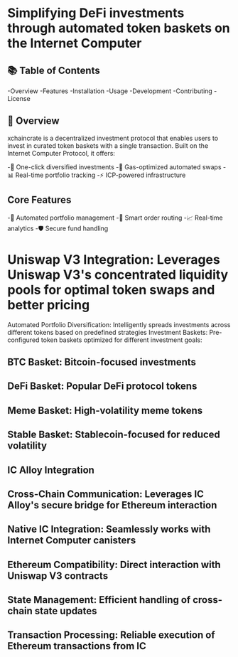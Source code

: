# Simplifying DeFi investments through automated token baskets on the Internet Computer


## 📚 Table of Contents

-Overview
-Features
-Installation
-Usage
-Development
-Contributing
-License



## 🌟 Overview
xchaincrate is a decentralized investment protocol that enables users to invest in curated token baskets with a single transaction. Built on the Internet Computer Protocol, it offers:

-🎯 One-click diversified investments
-💸 Gas-optimized automated swaps
-📊 Real-time portfolio tracking
-⚡ ICP-powered infrastructure

## Core Features

-💼 Automated portfolio management
-🔄 Smart order routing
-📈 Real-time analytics
-🛡️ Secure fund handling

# Uniswap V3 Integration: Leverages Uniswap V3's concentrated liquidity pools for optimal token swaps and better pricing
Automated Portfolio Diversification: Intelligently spreads investments across different tokens based on predefined strategies
Investment Baskets: Pre-configured token baskets optimized for different investment goals:

## BTC Basket: Bitcoin-focused investments
## DeFi Basket: Popular DeFi protocol tokens
## Meme Basket: High-volatility meme tokens
## Stable Basket: Stablecoin-focused for reduced volatility


## IC Alloy Integration

## Cross-Chain Communication: Leverages IC Alloy's secure bridge for Ethereum interaction
## Native IC Integration: Seamlessly works with Internet Computer canisters
## Ethereum Compatibility: Direct interaction with Uniswap V3 contracts
## State Management: Efficient handling of cross-chain state updates
## Transaction Processing: Reliable execution of Ethereum transactions from IC



